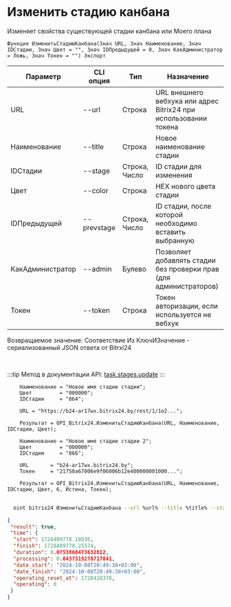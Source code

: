 ﻿---
sidebar_position: 2
---

# Изменить стадию канбана
 Изменяет свойства существующей стадии канбана или Моего плана



`Функция ИзменитьСтадиюКанбана(Знач URL, Знач Наименование, Знач IDСтадии, Знач Цвет = "", Знач IDПредыдущей = 0, Знач КакАдминистратор = Ложь, Знач Токен = "") Экспорт`

  | Параметр | CLI опция | Тип | Назначение |
  |-|-|-|-|
  | URL | --url | Строка | URL внешнего вебхука или адрес Bitrix24 при использовании токена |
  | Наименование | --title | Строка | Новое наименование стадии |
  | IDСтадии | --stage | Строка, Число | ID стадии для изменения |
  | Цвет | --color | Строка | HEX нового цвета стадии |
  | IDПредыдущей | --prevstage | Строка, Число | ID стадии, после которой необходимо вставить выбранную |
  | КакАдминистратор | --admin | Булево | Позволяет добавлять стадии без проверки прав (для администраторов) |
  | Токен | --token | Строка | Токен авторизации, если используется не вебхук |

  
  Возвращаемое значение:   Соответствие Из КлючИЗначение - сериализованный JSON ответа от Bitrxi24

<br/>

:::tip
Метод в документации API: [task.stages.update](https://dev.1c-bitrix.ru/rest_help/tasks/task/kanban/task_stages_update.php)
:::
<br/>


```bsl title="Пример кода"
    Наименование = "Новое имя стадии стадии";
    Цвет         = "000000";
    IDСтадии     = "864";

    URL = "https://b24-ar17wx.bitrix24.by/rest/1/1o2...";

    Результат = OPI_Bitrix24.ИзменитьСтадиюКанбана(URL, Наименование, IDСтадии, Цвет);

    Наименование = "Новое имя стадии стадии 2";
    Цвет         = "000000";
    IDСтадии     = "866";

    URL       = "b24-ar17wx.bitrix24.by";
    Токен     = "21750a67006e9f06006b12e400000001000...";

    Результат = OPI_Bitrix24.ИзменитьСтадиюКанбана(URL, Наименование, IDСтадии, Цвет, 6, Истина, Токен);
```



```sh title="Пример команды CLI"
    
  oint bitrix24 ИзменитьСтадиюКанбана --url %url% --title %title% --stage %stage% --color %color% --prevstage %prevstage% --admin %admin% --token %token%

```

```json title="Результат"
{
 "result": true,
 "time": {
  "start": 1728409778.18036,
  "finish": 1728409778.25574,
  "duration": 0.0753860473632812,
  "processing": 0.0437319278717041,
  "date_start": "2024-10-08T20:49:38+03:00",
  "date_finish": "2024-10-08T20:49:38+03:00",
  "operating_reset_at": 1728410378,
  "operating": 0
 }
}
```
